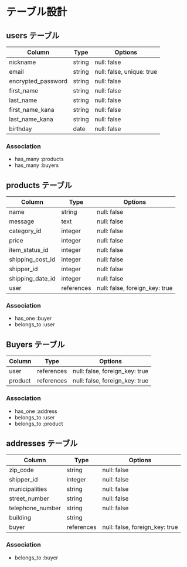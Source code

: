 # テーブル設計

## users テーブル

| Column             | Type   | Options                   |
| ------------------ | ------ | ------------------------- |
| nickname           | string | null: false               |
| email              | string | null: false, unique: true |
| encrypted_password | string | null: false               |
| first_name         | string | null: false               |
| last_name          | string | null: false               |
| first_name_kana    | string | null: false               |
| last_name_kana     | string | null: false               |
| birthday           | date   | null: false               |

### Association

- has_many :products
- has_many :buyers

## products テーブル

| Column            | Type       | Options                        |
| ----------------- | ---------- | ------------------------------ |
| name              | string     | null: false                    |
| message           | text       | null: false                    |
| category_id       | integer    | null: false                    |
| price             | integer    | null: false                    |
| item_status_id    | integer    | null: false                    |
| shipping_cost_id  | integer    | null: false                    |
| shipper_id        | integer    | null: false                    |
| shipping_date_id  | integer    | null: false                    |
| user              | references | null: false, foreign_key: true |

### Association

- has_one :buyer
- belongs_to :user

## Buyers テーブル

| Column    | Type       | Options                        |
| --------- | ---------- | ------------------------------ |
| user      | references | null: false, foreign_key: true |
| product   | references | null: false, foreign_key: true |

### Association

- has_one    :address
- belongs_to :user
- belongs_to :product

## addresses テーブル

| Column           | Type       | Options                        |
| ---------------- | ---------- | ------------------------------ |
| zip_code         | string     | null: false                    |
| shipper_id       | integer    | null: false                    |
| municipalities   | string     | null: false                    |
| street_number    | string     | null: false                    |
| telephone_number | string     | null: false                    |
| building         | string     |                                |
| buyer            | references | null: false, foreign_key: true |

### Association

- belongs_to :buyer

